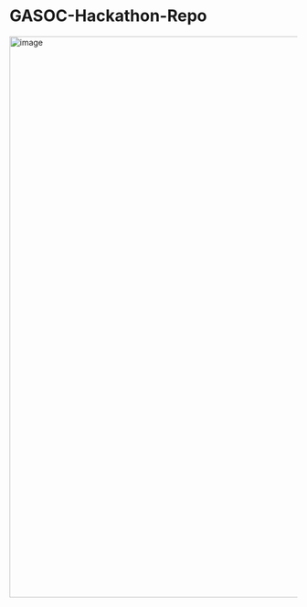 # GASOC-Hackathon-Repo

<img width="982" alt="image" src="https://github.com/user-attachments/assets/b1edc456-0a15-45a8-926d-ddc1fec5ee40">
